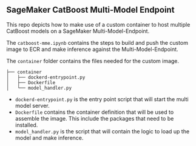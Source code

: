 ## SageMaker CatBoost Multi-Model Endpoint
This repo depicts how to make use of a custom container to host multiple CatBoost models on a SageMaker Multi-Model-Endpoint.

The `catboost-mme.ipynb` contains the steps to build and push the custom image to ECR and make inference against the Multi-Model-Endpoint.

The `container` folder contains the files needed for the custom image. 

```
├── container
│   ├── dockerd-entrypoint.py
│   ├── Dockerfile
│   └── model_handler.py
```

- `dockerd-entrypoint.py` is the entry point script that will start the multi model server.
- `Dockerfile` contains the container definition that will be used to assemble the image. This include the packages that need to be installed.
- `model_handler.py` is the script that will contain the logic to load up the model and make inference.